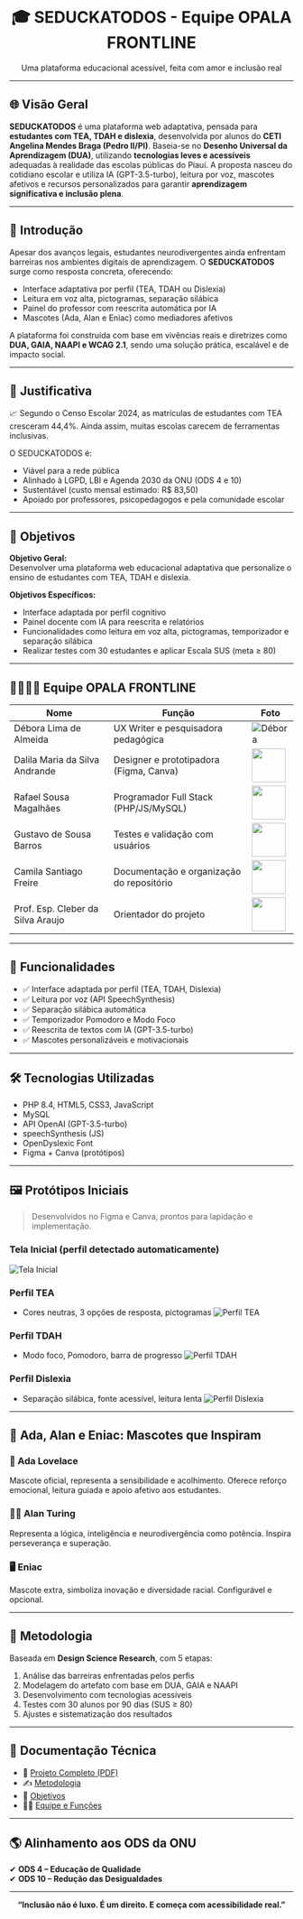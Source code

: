 <h1 align="center">🎓 SEDUCKATODOS - Equipe OPALA FRONTLINE</h1>
<p align="center">Uma plataforma educacional acessível, feita com amor e inclusão real</p>

---

## 🌐 Visão Geral

**SEDUCKATODOS** é uma plataforma web adaptativa, pensada para **estudantes com TEA, TDAH e dislexia**, desenvolvida por alunos do **CETI Angelina Mendes Braga (Pedro II/PI)**. Baseia-se no **Desenho Universal da Aprendizagem (DUA)**, utilizando **tecnologias leves e acessíveis** adequadas à realidade das escolas públicas do Piauí. A proposta nasceu do cotidiano escolar e utiliza IA (GPT-3.5-turbo), leitura por voz, mascotes afetivos e recursos personalizados para garantir **aprendizagem significativa e inclusão plena**.

---

## 📘 Introdução

Apesar dos avanços legais, estudantes neurodivergentes ainda enfrentam barreiras nos ambientes digitais de aprendizagem. O **SEDUCKATODOS** surge como resposta concreta, oferecendo:

- Interface adaptativa por perfil (TEA, TDAH ou Dislexia)
- Leitura em voz alta, pictogramas, separação silábica
- Painel do professor com reescrita automática por IA
- Mascotes (Ada, Alan e Eniac) como mediadores afetivos

A plataforma foi construída com base em vivências reais e diretrizes como **DUA, GAIA, NAAPI e WCAG 2.1**, sendo uma solução prática, escalável e de impacto social.

---

## 📌 Justificativa

📈 Segundo o Censo Escolar 2024, as matrículas de estudantes com TEA cresceram 44,4%. Ainda assim, muitas escolas carecem de ferramentas inclusivas.

O SEDUCKATODOS é:

- Viável para a rede pública
- Alinhado à LGPD, LBI e Agenda 2030 da ONU (ODS 4 e 10)
- Sustentável (custo mensal estimado: R$ 83,50)
- Apoiado por professores, psicopedagogos e pela comunidade escolar

---

## 🎯 Objetivos

**Objetivo Geral:**  
Desenvolver uma plataforma web educacional adaptativa que personalize o ensino de estudantes com TEA, TDAH e dislexia.

**Objetivos Específicos:**

- Interface adaptada por perfil cognitivo
- Painel docente com IA para reescrita e relatórios
- Funcionalidades como leitura em voz alta, pictogramas, temporizador e separação silábica
- Realizar testes com 30 estudantes e aplicar Escala SUS (meta ≥ 80)

---

## 👨‍👩‍👧‍👦 Equipe OPALA FRONTLINE

| Nome                        | Função                                        | Foto                                               |
|-----------------------------|-----------------------------------------------|----------------------------------------------------|
| Débora Lima de Almeida      | UX Writer e pesquisadora pedagógica           | ![Débora](src/assets/avatars/debora.jpg)           |
| Dalila Maria da Silva Andrande | Designer e prototipadora (Figma, Canva)  | <img src="Imagens/Dalila" width="60"/>             |
| Rafael Sousa Magalhães      | Programador Full Stack (PHP/JS/MySQL)         | <img src="Imagens/Rafael" width="60"/>     |
| Gustavo de Sousa Barros     | Testes e validação com usuários               | <img src="Imagens/Gustavo" width="60"/>            |
| Camila Santiago Freire      | Documentação e organização do repositório     | <img src="Imagens/Camila" width="60"/>         |
| Prof. Esp. Cleber da Silva Araujo | Orientador do projeto                  | <img src="Imagens/Imagens/489988966_9459216657498851_2128405936884701434_n" width="60"/>         |

---

## 🧩 Funcionalidades

- ✅ Interface adaptada por perfil (TEA, TDAH, Dislexia)
- ✅ Leitura por voz (API SpeechSynthesis)
- ✅ Separação silábica automática
- ✅ Temporizador Pomodoro e Modo Foco
- ✅ Reescrita de textos com IA (GPT-3.5-turbo)
- ✅ Mascotes personalizáveis e motivacionais

---

## 🛠 Tecnologias Utilizadas

- PHP 8.4, HTML5, CSS3, JavaScript
- MySQL
- API OpenAI (GPT-3.5-turbo)
- speechSynthesis (JS)
- OpenDyslexic Font
- Figma + Canva (protótipos)

---

## 🖼️ Protótipos Iniciais

> Desenvolvidos no Figma e Canva, prontos para lapidação e implementação.

### Tela Inicial (perfil detectado automaticamente)
![Tela Inicial](Imagens/Tela_Inicial.png)

### Perfil TEA
- Cores neutras, 3 opções de resposta, pictogramas
![Perfil TEA](Imagens/Perfil_TEA.png)

### Perfil TDAH
- Modo foco, Pomodoro, barra de progresso
![Perfil TDAH](Imagens/Perfil_TDAH.png)

### Perfil Dislexia
- Separação silábica, fonte acessível, leitura lenta
![Perfil Dislexia](Imagens/Perfil_Dislexia.png)

---

## 🤖 Ada, Alan e Eniac: Mascotes que Inspiram

### 👩 Ada Lovelace
Mascote oficial, representa a sensibilidade e acolhimento. Oferece reforço emocional, leitura guiada e apoio afetivo aos estudantes.

### 👨‍💻 Alan Turing
Representa a lógica, inteligência e neurodivergência como potência. Inspira perseverança e superação.

### 🖥️ Eniac
Mascote extra, simboliza inovação e diversidade racial. Configurável e opcional.

---

## 📐 Metodologia

Baseada em **Design Science Research**, com 5 etapas:

1. Análise das barreiras enfrentadas pelos perfis
2. Modelagem do artefato com base em DUA, GAIA e NAAPI
3. Desenvolvimento com tecnologias acessíveis
4. Testes com 30 alunos por 90 dias (SUS ≥ 80)
5. Ajustes e sistematização dos resultados

---

## 📄 Documentação Técnica

- 📘 [Projeto Completo (PDF)](docs/projeto_final.pdf)
- ✍️ [Metodologia](docs/metodologia.md)
- 🎯 [Objetivos](docs/objetivos.md)
- 🧑‍💻 [Equipe e Funções](docs/equipe.md)

---

## 🌎 Alinhamento aos ODS da ONU

✔ **ODS 4 – Educação de Qualidade**  
✔ **ODS 10 – Redução das Desigualdades**

---

<p align="center"><strong>“Inclusão não é luxo. É um direito. E começa com acessibilidade real.”</strong></p>

